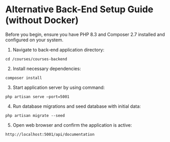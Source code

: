 # Alternative Back-End Setup Guide (without Docker)

Before you begin, ensure you have PHP 8.3 and Composer 2.7 installed and configured on your system.

1.	Navigate to back-end application directory:
```
cd /courses/courses-backend
```

2.	 Install necessary dependencies:
```
composer install
```

3.	Start application server by using command:
```
php artisan serve –port=5001
```

4.	Run database migrations and seed database with initial data:
```
php artisan migrate --seed
```

5.	Open web browser and confirm the application is active:
```
http://localhost:5001/api/documentation
```
